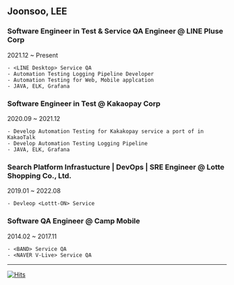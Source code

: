 Joonsoo, LEE
------------



### Software Engineer in Test & Service QA Engineer @ LINE Pluse Corp
2021.12 ~ Present

    - <LINE Desktop> Service QA
    - Automation Testing Logging Pipeline Developer
    - Automation Testing for Web, Mobile applcation
    - JAVA, ELK, Grafana

### Software Engineer in Test @ Kakaopay Corp
2020.09 ~ 2021.12
  
    - Develop Automation Testing for Kakakopay service a port of in KakaoTalk
    - Develop Automation Testing Logging Pipeline
    - JAVA, ELK, Grafana


### Search Platform Infrastucture | DevOps | SRE Engineer @ Lotte Shopping Co., Ltd.
2019.01 ~ 2022.08

    - Devleop <Lottt-ON> Service
  

### Software QA Engineer @ Camp Mobile
2014.02 ~ 2017.11

    - <BAND> Service QA
    - <NAVER V-Live> Service QA

-----
[![Hits](https://hits.seeyoufarm.com/api/count/incr/badge.svg?url=https%3A%2F%2Fgithub.com%2Fgjbae1212%2Fhit-counter&count_bg=%2379C83D&title_bg=%23555555&icon=github.svg&icon_color=%23E7E7E7&title=hits&edge_flat=false)](https://hits.seeyoufarm.com)
